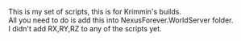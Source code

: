 This is my set of scripts, this is for Krimmin's builds.                                                                      
All you need to do is add this into NexusForever.WorldServer folder.                                                    
I didn't add RX,RY,RZ to any of the scripts yet.
